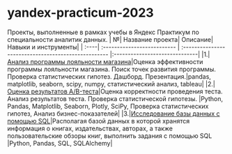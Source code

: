 # yandex-practicum-2023
Проекты, выполненные в рамках учебы в Яндекс Практикум по специальности аналитик данных.
| №| Название проекта| Описание| Навыки и инструменты|
| :----| :-------------------------- | :--------------------------------------------------- |:------------------------------|
|1.|[Анализ программы лояльности магазина](/retail_analisys_project/retail_analysis.ipynb)|Оценка эффективности программы лояльности магазина. Поиск точек развития программы. Проверка статистических гипотез. Дашборд. Презентация.|pandas, matplotlib, seaborn, scipy, numpy, статистический анализ, tableau|
|2.|[Оценка результатов A/B-теста](/AB_test_final/AB_test_final_project.ipynb)|Оценка корректности проведения теста. Анализ результатов теста. Проверка статистической гипотезы. |Python, Pandas, Matplotlib, Seaborn, Plotly, SciPy, Проверка статистических гипотез, Анализ бизнес-показателей|
|3.|[Исследование базы данных с помощью SQL](/sql-final-project/sql_final_project.ipynb)|Располагая базой данных в которой хранятся информация о книгах, издательствах, авторах, а также пользовательские обзоры книг, выполнить задания с помощью SQL |Python, Pandas, SQL, SQLAlchemy|
